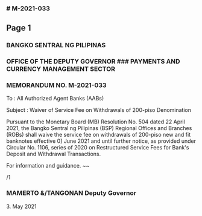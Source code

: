 ### # M-2021-033

## Page 1

### BANGKO SENTRAL NG PILIPINAS

### OFFICE OF THE DEPUTY GOVERNOR ### PAYMENTS AND CURRENCY MANAGEMENT SECTOR

### MEMORANDUM NO. M-2021-033

To : All Authorized Agent Banks (AABs)

Subject : Waiver of Service Fee on Withdrawals of 200-piso Denomination

Pursuant to the Monetary Board (MB) Resolution No. 504 dated 22 April 2021, the Bangko Sentral ng Pilipinas (BSP) Regional Offices and Branches (ROBs) shall waive the service fee on withdrawals of 200-piso new and fit banknotes effective 0] June 2021 and until further notice, as provided under Circular No. 1106, series of 2020 on Restructured Service Fees for Bank's Deposit and Withdrawal Transactions.

For information and guidance. ~~

/1

### MAMERTO &/TANGONAN Deputy Governor

3\. May 2021

